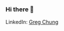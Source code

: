 ### Hi there 👋

<!--
**GregChung-IBFL/GregChung-IBFL** is a ✨ _special_ ✨ repository because its `README.md` (this file) appears on your GitHub profile.

Here are some ideas to get you started:

- 🔭 I’m currently working on ...
- 🌱 I’m currently learning ...
- 👯 I’m looking to collaborate on ...
- 🤔 I’m looking for help with ...
- 💬 Ask me about ...
- 📫 How to reach me: ...
- 😄 Pronouns: ...
- ⚡ Fun fact: ...
-->

LinkedIn: <a class="LI-simple-link" href='https://www.linkedin.com/in/greg-chung-ibreakforloops?trk=profile-badge'>Greg Chung</a>
